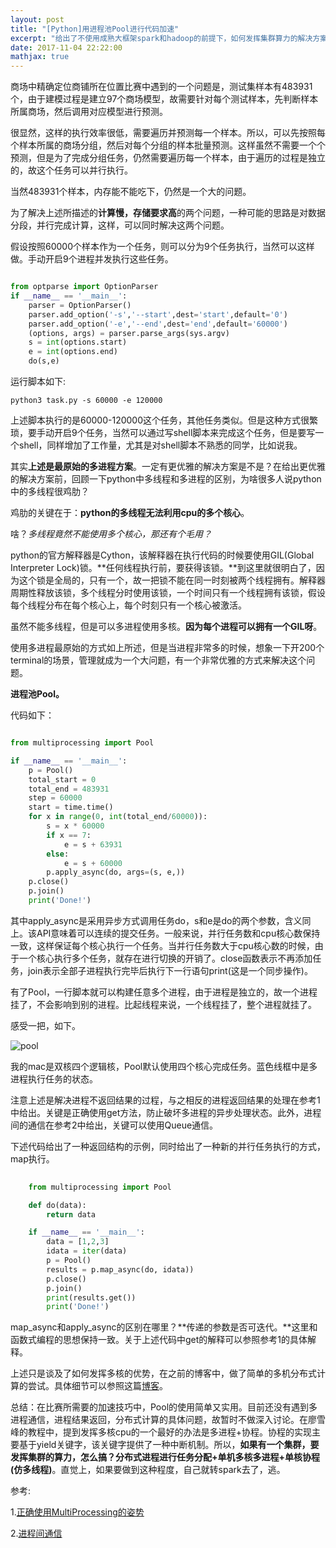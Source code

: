 ```yaml
---
layout: post
title: "[Python]用进程池Pool进行代码加速"
excerpt: "给出了不使用成熟大框架spark和hadoop的前提下，如何发挥集群算力的解决方案的想法，分布式进程进行任务分配+单机多核多进程+单核协程(仿多线程），实际上比赛代码加速还是多进程好使，其他的技术可能只是讨论讨论"
date: 2017-11-04 22:22:00
mathjax: true
---
```


商场中精确定位商铺所在位置比赛中遇到的一个问题是，测试集样本有483931个，由于建模过程是建立97个商场模型，故需要针对每个测试样本，先判断样本所属商场，然后调用对应模型进行预测。

很显然，这样的执行效率很低，需要遍历并预测每一个样本。所以，可以先按照每个样本所属的商场分组，然后对每个分组的样本批量预测。这样虽然不需要一个个预测，但是为了完成分组任务，仍然需要遍历每一个样本，由于遍历的过程是独立的，故这个任务可以并行执行。

当然483931个样本，内存能不能吃下，仍然是一个大的问题。

为了解决上述所描述的**计算慢，存储要求高**的两个问题，一种可能的思路是对数据分段，并行完成计算，这样，可以同时解决这两个问题。

假设按照60000个样本作为一个任务，则可以分为9个任务执行，当然可以这样做。手动开启9个进程并发执行这些任务。

```python

from optparse import OptionParser
if __name__ == '__main__':
    parser = OptionParser()
    parser.add_option('-s','--start',dest='start',default='0')
    parser.add_option('-e','--end',dest='end',default='60000')
    (options, args) = parser.parse_args(sys.argv)
    s = int(options.start)
    e = int(options.end)
    do(s,e)

```

运行脚本如下:

    python3 task.py -s 60000 -e 120000

上述脚本执行的是60000-120000这个任务，其他任务类似。但是这种方式很繁琐，要手动开启9个任务，当然可以通过写shell脚本来完成这个任务，但是要写一个shell，同样增加了工作量，尤其是对shell脚本不熟悉的同学，比如说我。

其实**上述是最原始的多进程方案**。一定有更优雅的解决方案是不是？在给出更优雅的解决方案前，回顾一下python中多线程和多进程的区别，为啥很多人说python中的多线程很鸡肋？

鸡肋的关键在于：**python的多线程无法利用cpu的多个核心**。

啥？_多线程竟然不能使用多个核心，那还有个毛用？_ 

python的官方解释器是Cython，该解释器在执行代码的时候要使用GIL(Global Interpreter Lock)锁。**任何线程执行前，要获得该锁。**到这里就很明白了，因为这个锁是全局的，只有一个，故一把锁不能在同一时刻被两个线程拥有。解释器周期性释放该锁，多个线程分时使用该锁，一个时间只有一个线程拥有该锁，假设每个线程分布在每个核心上，每个时刻只有一个核心被激活。

虽然不能多线程，但是可以多进程使用多核。**因为每个进程可以拥有一个GIL呀**。

使用多进程最原始的方式如上所述，但是当进程非常多的时候，想象一下开200个terminal的场景，管理就成为一个大问题，有一个非常优雅的方式来解决这个问题。

**进程池Pool。**

代码如下：

```python

from multiprocessing import Pool

if __name__ == '__main__':
    p = Pool()
    total_start = 0
    total_end = 483931
    step = 60000
    start = time.time()
    for x in range(0, int(total_end/60000)):
        s = x * 60000
        if x == 7:
            e = s + 63931
        else:
            e = s + 60000
        p.apply_async(do, args=(s, e,))
    p.close()
    p.join()
    print('Done!')

```

其中apply_async是采用异步方式调用任务do，s和e是do的两个参数，含义同上。该API意味着可以连续的提交任务。一般来说，并行任务数和cpu核心数保持一致，这样保证每个核心执行一个任务。当并行任务数大于cpu核心数的时候，由于一个核心执行多个任务，就存在进行切换的开销了。close函数表示不再添加任务，join表示全部子进程执行完毕后执行下一行语句print(这是一个同步操作)。

有了Pool，一行脚本就可以构建任意多个进程，由于进程是独立的，故一个进程挂了，不会影响到别的进程。比起线程来说，一个线程挂了，整个进程就挂了。

感受一把，如下。

![pool](http://wx2.sinaimg.cn/mw690/aba7d18bgy1fl7fhavm0ej20hy0djjsf.jpg)

我的mac是双核四个逻辑核，Pool默认使用四个核心完成任务。蓝色线框中是多进程执行任务的状态。

注意上述是解决进程不返回结果的过程，与之相反的进程返回结果的处理在参考1中给出。关键是正确使用get方法，防止破坏多进程的异步处理状态。此外，进程间的通信在参考2中给出，关键可以使用Queue通信。

下述代码给出了一种返回结构的示例，同时给出了一种新的并行任务执行的方式，map执行。

```python
    
    from multiprocessing import Pool

    def do(data):
        return data

    if __name__ == '__main__':
        data = [1,2,3]
        idata = iter(data)
        p = Pool()
        results = p.map_async(do, idata))
        p.close()
        p.join()
        print(results.get())
        print('Done!')

```

map_async和apply_async的区别在哪里？**传递的参数是否可迭代。**这里和函数式编程的思想保持一致。关于上述代码中get的解释可以参照参考1的具体解释。

上述只是谈及了如何发挥多核的优势，在之前的博客中，做了简单的多机分布式计算的尝试。具体细节可以参照这篇[博客](https://zhpmatrix.github.io/2017/02/19/speed-up-distributed/)。



总结：在比赛所需要的加速技巧中，Pool的使用简单又实用。目前还没有遇到多进程通信，进程结果返回，分布式计算的具体问题，故暂时不做深入讨论。在廖雪峰的教程中，提到发挥多核cpu的一个最好的办法是多进程+协程。协程的实现主要基于yield关键字，该关键字提供了一种中断机制。所以，**如果有一个集群，要发挥集群的算力，怎么搞？分布式进程进行任务分配+单机多核多进程+单核协程(仿多线程)**。直觉上，如果要做到这种程度，自己就转spark去了，逃。

参考:

1.[正确使用MultiProcessing的姿势](https://jingsam.github.io/2015/12/31/multiprocessing.html)

2.[进程间通信](https://www.liaoxuefeng.com/wiki/0014316089557264a6b348958f449949df42a6d3a2e542c000/001431927781401bb47ccf187b24c3b955157bb12c5882d000)
















